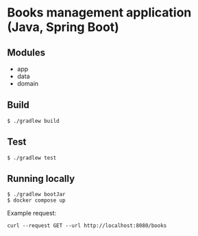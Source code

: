 # Books management application (Java, Spring Boot)

## Modules

* app
* data
* domain

## Build

```shell script
$ ./gradlew build
```

## Test

```shell script
$ ./gradlew test
```

## Running locally

```shell script
$ ./gradlew bootJar
$ docker compose up
```

Example request:

```shell script
curl --request GET --url http://localhost:8080/books
```
